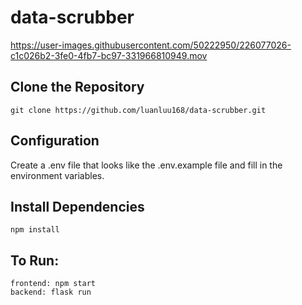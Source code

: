 # data-scrubber

https://user-images.githubusercontent.com/50222950/226077026-c1c026b2-3fe0-4fb7-bc97-331966810949.mov

## Clone the Repository 
`git clone https://github.com/luanluu168/data-scrubber.git`

## Configuration 
Create a .env file that looks like the .env.example file and fill in the environment variables. 

## Install Dependencies 
`npm install`

## To Run:
    frontend: npm start
    backend: flask run